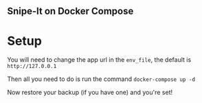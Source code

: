 ## Snipe-It on Docker Compose

# Setup

You will need to change the app url in the `env_file`, the default is `http://127.0.0.1`

Then all you need to do is run the command
```docker-compose up -d```

Now restore your backup (if you have one) and you're set!
